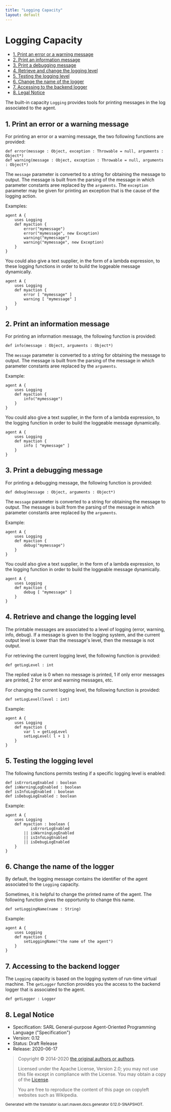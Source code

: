 ```yaml
---
title: "Logging Capacity"
layout: default
---
```


# Logging Capacity


<ul class="page_outline" id="page_outline">

<li><a href="#1-print-an-error-or-a-warning-message">1. Print an error or a warning message</a></li>
<li><a href="#2-print-an-information-message">2. Print an information message</a></li>
<li><a href="#3-print-a-debugging-message">3. Print a debugging message</a></li>
<li><a href="#4-retrieve-and-change-the-logging-level">4. Retrieve and change the logging level</a></li>
<li><a href="#5-testing-the-logging-level">5. Testing the logging level</a></li>
<li><a href="#6-change-the-name-of-the-logger">6. Change the name of the logger</a></li>
<li><a href="#7-accessing-to-the-backend-logger">7. Accessing to the backend logger</a></li>
<li><a href="#8-legal-notice">8. Legal Notice</a></li>

</ul>


The built-in capacity `Logging` provides tools for printing messages in the log associated to the agent.





## 1. Print an error or a warning message

For printing an error or a warning message, the two following functions
are provided:

```sarl
def error(message : Object, exception : Throwable = null, arguments : Object*)
def warning(message : Object, exception : Throwable = null, arguments : Object*)
```


The `message` parameter is converted to a string for obtaining the message to output.
The message is built from the parsing of the message in which parameter constants aree replaced by the `arguments`.
The `exception` parameter may be given for printing an exception that is the cause of the logging action.

Examples:

```sarl
agent A {
	uses Logging
	def myaction {
		error("mymessage")
		error("mymessage", new Exception)
		warning("mymessage")
		warning("mymessage", new Exception)
	}
}
```


You could also give a text supplier, in the form of a lambda expression, to these logging functions in order to build the loggeable message dynamically.

```sarl
agent A {
	uses Logging
	def myaction {
		error [ "mymessage" ]
		warning [ "mymessage" ]
	}
}
```



## 2. Print an information message

For printing an information message, the following function is provided:

```sarl
def info(message : Object, arguments : Object*)
```


The `message` parameter is converted to a string for obtaining the message to output.
The message is built from the parsing of the message in which parameter constants aree replaced by the `arguments`.

Example:

```sarl
agent A {
	uses Logging
	def myaction {
		info("mymessage")
	}
}
```


You could also give a text supplier, in the form of a lambda expression, to the logging function in order to build the loggeable message dynamically.

```sarl
agent A {
	uses Logging
	def myaction {
		info [ "mymessage" ]
	}
}
```



## 3. Print a debugging message

For printing a debugging message, the following function is provided:

```sarl
def debug(message : Object, arguments : Object*)
```


The `message` parameter is converted to a string for obtaining the message to output.
The message is built from the parsing of the message in which parameter constants aree replaced by the `arguments`.

Example:

```sarl
agent A {
	uses Logging
	def myaction {
		debug("mymessage")
	}
}
```


You could also give a text supplier, in the form of a lambda expression, to the logging function in order to build the loggeable message dynamically.

```sarl
agent A {
	uses Logging
	def myaction {
		debug [ "mymessage" ]
	}
}
```



## 4. Retrieve and change the logging level

The printable messages are associated to a level of logging (error, warning, info, debug).
If a message is given to the logging system, and the current output level is lower
than the message's level, then the message is not output.

For retrieving the current logging level, the following function is provided:

```sarl
def getLogLevel : int
```



The replied value is 0 when no message is printed, 1 if only error messages are printed, 2 for error and warning messages, etc.

For changing the current logging level, the following function is provided:

```sarl
def setLogLevel(level : int)
```


Example:

```sarl
agent A {
	uses Logging
	def myaction {
		var l = getLogLevel
		setLogLevel( l + 1 )
	}
}
```



## 5. Testing the logging level

The following functions permits testing if a specific logging level is enabled:

```sarl
def isErrorLogEnabled : boolean
def isWarningLogEnabled : boolean
def isInfoLogEnabled : boolean
def isDebugLogEnabled : boolean
```


Example:

```sarl
agent A {
	uses Logging
	def myaction : boolean {
		   isErrorLogEnabled
		|| isWarningLogEnabled
		|| isInfoLogEnabled
		|| isDebugLogEnabled
	}
}
```



## 6. Change the name of the logger

By default, the logging message contains the identifier of the agent associated to the `Logging` capacity.

Sometimes, it is helpful to change the printed name of the agent.
The following function gives the opportunity to change this name.

```sarl
def setLoggingName(name : String)
```


Example:

```sarl
agent A {
	uses Logging
	def myaction {
		setLoggingName("the name of the agent")
	}
}
```


## 7. Accessing to the backend logger

The `Logging` capacity is based on the logging system of run-time virtual machine.
The `getLogger` function provides you the access to the backend logger that is associated to the agent. 

```sarl
def getLogger : Logger
```




## 8. Legal Notice

* Specification: SARL General-purpose Agent-Oriented Programming Language ("Specification")
* Version: 0.12
* Status: Draft Release
* Release: 2020-06-17

> Copyright &copy; 2014-2020 [the original authors or authors](http://www.sarl.io/about/index.html).
>
> Licensed under the Apache License, Version 2.0;
> you may not use this file except in compliance with the License.
> You may obtain a copy of the [License](http://www.apache.org/licenses/LICENSE-2.0).
>
> You are free to reproduce the content of this page on copyleft websites such as Wikipedia.

<small>Generated with the translator io.sarl.maven.docs.generator 0.12.0-SNAPSHOT.</small>